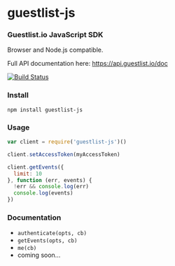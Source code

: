 # guestlist-js

### Guestlist.io JavaScript SDK

Browser and Node.js compatible.

Full API documentation here: https://api.guestlist.io/doc

[![Build Status](https://travis-ci.org/guestlistio/guestlist-js.svg?branch=master)](https://travis-ci.org/guestlistio/guestlist-js)

### Install

```
npm install guestlist-js
```

### Usage

```js
var client = require('guestlist-js')()

client.setAccessToken(myAccessToken)

client.getEvents({
  limit: 10
}, function (err, events) {
  !err && console.log(err)
  console.log(events)
})
```

### Documentation

- `authenticate(opts, cb)`
- `getEvents(opts, cb)`
- `me(cb)`
- coming soon...
